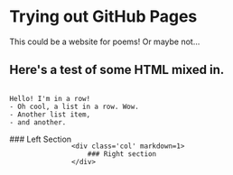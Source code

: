 # Trying out GitHub Pages
This could be a website for poems! Or maybe not...

## Here's a test of some HTML mixed in.
<style>
    .row {
        display: flex;
        flex-direction: row;
    }
    .col {
        display: flex;
        flex-direction: row;
    }
</style>
<div class='row' markdown=1>

    Hello! I'm in a row!
    - Oh cool, a list in a row. Wow.
    - Another list item,
    - and another.

</div>
<div class='row'>
    <div class='col' markdown=1>
        ### Left Section
    </div>

    <div class='col' markdown=1>
        ### Right section
    </div>
</div>